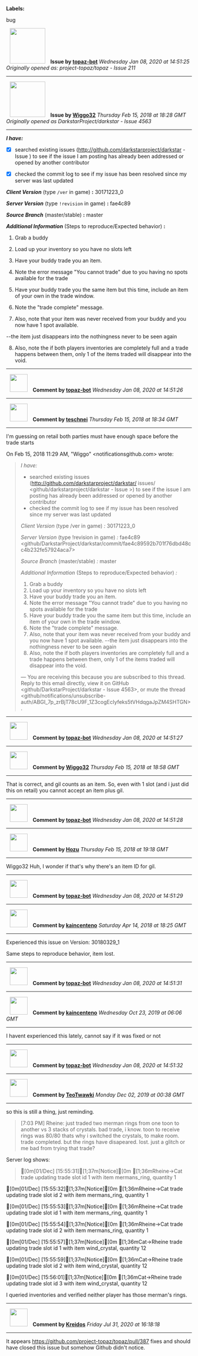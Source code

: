 **Labels:**

bug



<a href="https://github.com/topaz-bot"><img src="https://avatars3.githubusercontent.com/u/59651103?v=4" width="96" height="96" hspace="10"></img></a> **Issue by [topaz-bot](https://github.com/topaz-bot)**
_Wednesday Jan 08, 2020 at 14:51:25_
_Originally opened as: project-topaz/topaz - Issue 211_

----

<a href="https://github.com/Wiggo32"><img src="https://avatars2.githubusercontent.com/u/30469395?v=4"  width="96" height="96" hspace="10"></img></a> **Issue by [Wiggo32](https://github.com/Wiggo32)**
_Thursday Feb 15, 2018 at 18:28 GMT_
_Originally opened as DarkstarProject/darkstar - Issue 4563_

----

<!-- place 'x' mark between square [] brackets to checkmark box -->

**_I have:_**

- [x] searched existing issues (http://github.com/darkstarproject/darkstar - Issue ) to see if the issue I am posting has already been addressed or opened by another contributor
- [x] checked the commit log to see if my issue has been resolved since my server was last updated


<!-- Issues will be closed without being looked into if the following information is missing (unless its not applicable). -->

**_Client Version_** (type `/ver` in game) **:** 30171223_0


**_Server Version_** (type `!revision` in game) **:** fae4c89


**_Source Branch_** (master/stable) **:** master


**_Additional Information_** (Steps to reproduce/Expected behavior) **:** 

1. Grab a buddy
2. Load up your inventory so you have no slots left
3. Have your buddy trade you an item.
4. Note the error message "You cannot trade" due to you having no spots available for the trade
5. Have your buddy trade you the same item but this time, include an item of your own in the trade window.
6. Note the "trade complete" message.
7. Also, note that your item was never received from your buddy and you now have 1 spot available.
  --the item just disappears into the nothingness never to be seen again
8. Also, note the if both players inventories are completely full and a trade happens between them, only 1 of the items traded will disappear into the void.



----
<a href="https://github.com/topaz-bot"><img src="https://avatars3.githubusercontent.com/u/59651103?v=4" width="48" height="48" hspace="10"></img></a> **Comment by [topaz-bot](https://github.com/topaz-bot)**
_Wednesday Jan 08, 2020 at 14:51:26_

----

<a href="https://github.com/teschnei"><img src="https://avatars3.githubusercontent.com/u/1149183?v=4"  width="48" height="48" hspace="10"></img></a> **Comment by [teschnei](https://github.com/teschnei)**
_Thursday Feb 15, 2018 at 18:34 GMT_

----

I'm guessing on retail both parties must have enough space before the trade
starts

On Feb 15, 2018 11:29 AM, "Wiggo" <notificationsgithub.com> wrote:

> *I have:*
>
>    - searched existing issues (http://github.com/darkstarproject/darkstar/
>    issues/ <github/darkstarproject/darkstar - Issue >) to see
>    if the issue I am posting has already been addressed or opened by another
>    contributor
>    - checked the commit log to see if my issue has been resolved since my
>    server was last updated
>
> *Client Version* (type /ver in game) *:* 30171223_0
>
> *Server Version* (type !revision in game) *:* fae4c89
> <github/DarkstarProject/darkstar/commit/fae4c89592b701f76dbd48cc4b232fe57924aca7>
>
> *Source Branch* (master/stable) *:* master
>
> *Additional Information* (Steps to reproduce/Expected behavior) *:*
>
>    1. Grab a buddy
>    2. Load up your inventory so you have no slots left
>    3. Have your buddy trade you an item.
>    4. Note the error message "You cannot trade" due to you having no
>    spots available for the trade
>    5. Have your buddy trade you the same item but this time, include an
>    item of your own in the trade window.
>    6. Note the "trade complete" message.
>    7. Also, note that your item was never received from your buddy and
>    you now have 1 spot available.
>    --the item just disappears into the nothingness never to be seen again
>    8. Also, note the if both players inventories are completely full and
>    a trade happens between them, only 1 of the items traded will disappear
>    into the void.
>
> —
> You are receiving this because you are subscribed to this thread.
> Reply to this email directly, view it on GitHub
> <github/DarkstarProject/darkstar - Issue 4563>, or mute the
> thread
> <github/notifications/unsubscribe-auth/ABGI_7p_zrBjT78cU9F_1Z3cogEcIyfeks5tVHdqgaJpZM4SHTGN>
> .
>




----
<a href="https://github.com/topaz-bot"><img src="https://avatars3.githubusercontent.com/u/59651103?v=4" width="48" height="48" hspace="10"></img></a> **Comment by [topaz-bot](https://github.com/topaz-bot)**
_Wednesday Jan 08, 2020 at 14:51:27_

----

<a href="https://github.com/Wiggo32"><img src="https://avatars2.githubusercontent.com/u/30469395?v=4"  width="48" height="48" hspace="10"></img></a> **Comment by [Wiggo32](https://github.com/Wiggo32)**
_Thursday Feb 15, 2018 at 18:58 GMT_

----

That is correct, and gil counts as an item. So, even with 1 slot (and i just did this on retail) you cannot accept an item plus gil.



----
<a href="https://github.com/topaz-bot"><img src="https://avatars3.githubusercontent.com/u/59651103?v=4" width="48" height="48" hspace="10"></img></a> **Comment by [topaz-bot](https://github.com/topaz-bot)**
_Wednesday Jan 08, 2020 at 14:51:28_

----

<a href="https://github.com/Hozu"><img src="https://avatars3.githubusercontent.com/u/12777366?v=4"  width="48" height="48" hspace="10"></img></a> **Comment by [Hozu](https://github.com/Hozu)**
_Thursday Feb 15, 2018 at 19:18 GMT_

----

Wiggo32 Huh, I wonder if that's why there's an item ID for gil.



----
<a href="https://github.com/topaz-bot"><img src="https://avatars3.githubusercontent.com/u/59651103?v=4" width="48" height="48" hspace="10"></img></a> **Comment by [topaz-bot](https://github.com/topaz-bot)**
_Wednesday Jan 08, 2020 at 14:51:29_

----

<a href="https://github.com/kaincenteno"><img src="https://avatars3.githubusercontent.com/u/26943220?v=4"  width="48" height="48" hspace="10"></img></a> **Comment by [kaincenteno](https://github.com/kaincenteno)**
_Saturday Apr 14, 2018 at 18:25 GMT_

----


Experienced this issue on Version: 30180329_1
Same steps to reproduce behavior, item lost.



----
<a href="https://github.com/topaz-bot"><img src="https://avatars3.githubusercontent.com/u/59651103?v=4" width="48" height="48" hspace="10"></img></a> **Comment by [topaz-bot](https://github.com/topaz-bot)**
_Wednesday Jan 08, 2020 at 14:51:31_

----

<a href="https://github.com/kaincenteno"><img src="https://avatars3.githubusercontent.com/u/26943220?v=4"  width="48" height="48" hspace="10"></img></a> **Comment by [kaincenteno](https://github.com/kaincenteno)**
_Wednesday Oct 23, 2019 at 06:06 GMT_

----

I havent experienced this lately, cannot say if it was fixed or not



----
<a href="https://github.com/topaz-bot"><img src="https://avatars3.githubusercontent.com/u/59651103?v=4" width="48" height="48" hspace="10"></img></a> **Comment by [topaz-bot](https://github.com/topaz-bot)**
_Wednesday Jan 08, 2020 at 14:51:32_

----

<a href="https://github.com/TeoTwawki"><img src="https://avatars0.githubusercontent.com/u/6871475?v=4"  width="48" height="48" hspace="10"></img></a> **Comment by [TeoTwawki](https://github.com/TeoTwawki)**
_Monday Dec 02, 2019 at 00:38 GMT_

----

so this is still a thing, just reminding. 

> [7:03 PM] Rheine: just traded two merman rings from one toon to another vs 3 stacks of crystals. bad trade, i know. toon to receive rings was 80/80 thats why i switched the crystals, to make room. trade completed. but the rings have disapeared. lost. just a glitch or me bad from trying that trade?

Server log shows:

> [0m[01/Dec] [15:55:31][1;37m[Notice][0m [1;36mRheine->Cat trade updating trade slot id 1 with item mermans_ring, quantity 1
[0m[01/Dec] [15:55:32][1;37m[Notice][0m [1;36mRheine->Cat trade updating trade slot id 2 with item mermans_ring, quantity 1
[0m[01/Dec] [15:55:53][1;37m[Notice][0m [1;36mRheine->Cat trade updating trade slot id 1 with item mermans_ring, quantity 1
[0m[01/Dec] [15:55:54][1;37m[Notice][0m [1;36mRheine->Cat trade updating trade slot id 2 with item mermans_ring, quantity 1
[0m[01/Dec] [15:55:57][1;37m[Notice][0m [1;36mCat->Rheine trade updating trade slot id 1 with item wind_crystal, quantity 12
[0m[01/Dec] [15:55:59][1;37m[Notice][0m [1;36mCat->Rheine trade updating trade slot id 2 with item wind_crystal, quantity 12
[0m[01/Dec] [15:56:01][1;37m[Notice][0m [1;36mCat->Rheine trade updating trade slot id 3 with item wind_crystal, quantity 12

I queried inventories and verified neither player has those merman's rings.



----
<a href="https://github.com/Kreidos"><img src="https://avatars0.githubusercontent.com/u/12466395?v=4" width="48" height="48" hspace="10"></img></a> **Comment by [Kreidos](https://github.com/Kreidos)**
_Friday Jul 31, 2020 at 16:18:18_

----

It appears https://github.com/project-topaz/topaz/pull/387 fixes and should have closed this issue but somehow Github didn't notice.
